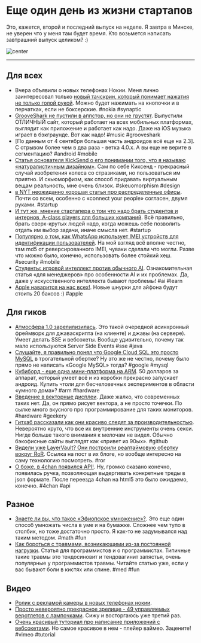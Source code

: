 # Еще один день из жизни стартапов

Это, кажется, второй и последний выпуск на неделе. Я завтра в Минске, не уверен что у меня там будет время. Кто возьмется написать завтрашний выпуск целиком? :)

![center](http://www.blogcdn.com/www.comicsalliance.com/media/2011/03/justice-league-international.jpg)

-----

## Для всех
* Вчера объявили о новых телефонах Нокии. Меня лично заинтересовал только [новый тачскрин, который понимает нажатия не только голой рукой](http://www.theverge.com/2012/9/5/3293616/nokia-taps-synaptics-for-lumias-glove-friendly-touchscreen-tech). Можно будет нажимать на кнопочки и в перчатках, если не боксерские. #nokia #synaptic
* [GrooveShark не пустили в аппстор, но они не грустят](http://venturebeat.com/2012/09/05/screw-app-stores-grooveshark-rolls-out-full-html5-site-for-all-devices/). Выпустили ОТЛИЧНЫЙ сайт, который работает на всех мобильных платформах, выглядит как приложение и работает как надо. Даже на iOS музыка играет в бэкграунде. Вот как надо! #music #grooveshark
* [По данным от 4 сентября большая часть андроидов всё еще на 2.3]. С отрывом более чем в два раза - ветка 4.0.x. А вы еще не верите в сегментацию? #android #mobile
* [Статья основателя KickSend о его понимании того, что я называю «натуралистичным дизайном»](http://blog.wells.ee/skeuomorphism). Сам по себе Киксенд - прекрасный случай изобретения колеса со стразиками, но пользоваться им приятно. И скьюморфизм, как способ придавать виртуальным вещам реальность, мне очень близок. #skeuomorphism #design
* [в NYT неожиданно хорошая статья про распределенные офисы](http://www.nytimes.com/2012/09/06/business/smallbusiness/running-a-business-with-employees-around-the-world.html?_r=1&src=dayp&pagewanted=all). Почти со всем, особенно с «connect your people» согласен, двумя руками. #startup
* [И тут же, мнение стартапера о том что надо брать студентов и интернов, A-class players для больших компаний](http://paulstamatiou.com/startup-culture). Всё правильно, брать сверх-крутых людей надо, когда можешь себе позволить отдать им выбор задачи, иначе смысла нет. #startup
* [Популярно о том, как WhatsApp использует IMEI устройств для идентификации пользователей](http://samgranger.com/whatsapp-is-using-imei-numbers-as-passwords/). На мой взгляд всё вполне честно, там md5 от реверсированного IMEI, чуваки сделали что могли. Разве что можно было, конечно, использовать более стойкий хеш. #security #mobile
* [Студенты: игровой интеллект против обычного AI](http://www.altdevblogaday.com/2011/07/11/students-game-ai-vs-traditional-ai/). Ознакомительная статья «для менеджеров» про особенности AI и их проблемах. Да, даже у искусственного интеллекта бывают проблемы! #ai #learn
* [Apple наварится на нас всех!](http://www.appleinsider.com/articles/12/09/05/apple_adapters_for_new_9_pin_dock_to_cost_10_cables_will_be_19___report.html). Новые шнурки для айфона будут стоить 20 баксов :) #apple

## Для гиков
* [Атмосфера 1.0 зарелилизилась](http://jfarcand.wordpress.com/2012/09/04/atmosphere-1-0-the-asynchronous-javascriptjava-framework-now-available/). Это такой очередной асинхронный фреймворк для джаваскрипта (на клиенте) и джавы (на сервере). Умеет делать SSE и вебсокеты. Вообще удивительно, почему так мало используются Server Side Events #sse #java
* [Слушайте, я правильно понял что Google Cloud SQL это просто MySQL](https://developers.google.com/cloud-sql/) в трогательной обертке? Ну это же не честно, почему было прямо не написать «Google MySQL» тогда? #google #mysql
* [Кубиборд - еще одна мини-платформа на ARM](http://cubieboard.org/). 50 долларов за аппарат, который умеет всё и из коробки прекрасно запускает андроид. Купить чтоли для бесчеловечных экспериментов в области «умного дома»? #arm #hardware
* [Введение в векторные дисплеи](http://www.nycresistor.com/2012/09/03/vector-display/). Даже жалко, что современных таких нет. Да, он прямо рисует вектора, а не просто точечки. По сылке много вкусного про программирование для таких мониторов. #hardware #geekery
* [Гитхаб рассказали как они красиво следят за производительностью](https://github.com/blog/1252-how-we-keep-github-fast). Невероятно круто, что все их внутренние инструменты очень секси. Нигде больше такого внимания к мелочам не видел. Обычно бэкофисные сайты выглядят как «привет из 90ых». #github
* [Видели уже LayerVault? Они построили реалтаймовую обертку вокруг RoR](http://layervault.tumblr.com/post/30932219739/rails-in-realtime). Ссылка на пост в их блоге, но вообще интересно на саму технологию посмотреть. #ror
* [О боже, в 4chan появился API!](http://www.4chan.org/news#108). Ну, громко сказано конечно, появилась ручка, позволяющая выдергивать конкретные треды в json формате. После переезда 4chan на html5 это было ожидаемо, конечно. #4chan #api

## Разное
* [Знаете ли вы, что такое «Эфиопское умножение»?](http://threesixty360.wordpress.com/2009/06/09/ethiopian-multiplication/). Это еще один способ умножать числа в уме и на бумажке. Сложнее чем тупо в столбик, но тоже достаточно просто. Я как-то не задумывался над таким методом. #math #fun
* [Как бороться с травмами, возникающими из-за постоянной нагрузки](http://blog.evanweaver.com/2012/09/05/a-programmers-guide-to-healing-rsi/). Статья для программистов и о программистах. Типичные такие травмы это тендосиновит и тендовагинит запястья, очень популярные у программистов травмы. Читайте статью уже, если у вас бывают боли в кистях или спине. #med #fun

## Видео
* [Ролик с рекламой камеры в новых телефонах нокии](http://www.youtube.com/watch?v=cimDfEIEiu0).
* [Просто невероятно прекрасное зрелище - 49 управляемых веротлетов с лампочками](http://www.youtube.com/watch?v=ShGl5rQK3ew). Сижу и восторгаюсь уже третий раз.
* [Очень красивый туториал про написание приложений с вебсокетами](http://tutorial.kaazing.com/). Но самое красивое в нем - плейер ваймео. Зацените! #vimeo #tutorial